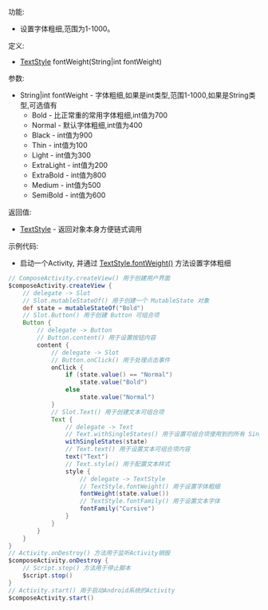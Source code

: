 功能:

+ 设置字体粗细,范围为1-1000。

定义:

+ [TextStyle](/API/UI/Compose/Theme/Typography/TextStyle/README.md) fontWeight(String|int fontWeight)

参数:

+ String|int fontWeight - 字体粗细,如果是int类型,范围1-1000,如果是String类型,可选值有
    + Bold - 比正常重的常用字体粗细,int值为700
    + Normal - 默认字体粗细,int值为400
    + Black - int值为900
    + Thin - int值为100
    + Light - int值为300
    + ExtraLight - int值为200
    + ExtraBold - int值为800
    + Medium - int值为500
    + SemiBold - int值为600

返回值:

+ [TextStyle](/API/UI/Compose/Theme/Typography/TextStyle/README.md) - 返回对象本身方便链式调用

示例代码:

+ 启动一个Activity,
  并通过 [TextStyle.fontWeight()](/API/UI/Compose/Theme/Typography/TextStyle/README.md?id=fontWeight) 方法设置字体粗细

```groovy
// ComposeActivity.createView() 用于创建用户界面
$composeActivity.createView {
    // delegate -> Slot
    // Slot.mutableStateOf() 用于创建一个 MutableState 对象
    def state = mutableStateOf("Bold")
    // Slot.Button() 用于创建 Button 可组合项
    Button {
        // delegate -> Button
        // Button.content() 用于设置按钮内容
        content {
            // delegate -> Slot
            // Button.onClick() 用于处理点击事件
            onClick {
                if (state.value() == "Normal")
                    state.value("Bold")
                else
                    state.value("Normal")
            }
            // Slot.Text() 用于创建文本可组合项
            Text {
                // delegate -> Text
                // Text.withSingleStates() 用于设置可组合项使用到的所有 SingleState
                withSingleStates(state)
                // Text.text() 用于设置文本可组合项内容
                text("Text")
                // Text.style() 用于配置文本样式
                style {
                    // delegate -> TextStyle
                    // TextStyle.fontWeight() 用于设置字体粗细
                    fontWeight(state.value())
                    // TextStyle.fontFamily() 用于设置文本字体
                    fontFamily("Cursive")
                }
            }
        }
    }
}
// Activity.onDestroy() 方法用于监听Activity销毁
$composeActivity.onDestroy {
    // Script.stop() 方法用于停止脚本
    $script.stop()
}
// Activity.start() 用于启动Android系统的Activity
$composeActivity.start()
```